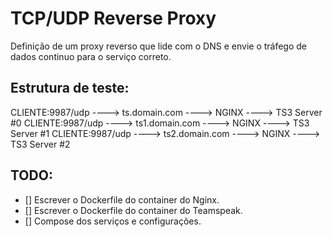 # TCP/UDP Reverse Proxy
Definição de um proxy reverso que lide com o DNS e envie o tráfego de dados continuo para o serviço correto.

## Estrutura de teste:
CLIENTE:9987/udp ----> ts.domain.com  ----> NGINX ----> TS3 Server #0
CLIENTE:9987/udp ----> ts1.domain.com ----> NGINX ----> TS3 Server #1
CLIENTE:9987/udp ----> ts2.domain.com ----> NGINX ----> TS3 Server #2

## TODO:
 - [] Escrever o Dockerfile do container do Nginx.
 - [] Escrever o Dockerfile do container do Teamspeak.
 - [] Compose dos serviços e configurações.
 
